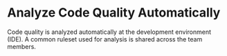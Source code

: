 # Analyze Code Quality Automatically

Code quality is analyzed automatically at the development environment (IDE). A common ruleset used for analysis is shared across the team members.